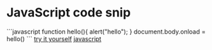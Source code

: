 <h1>JavaScript code snip</h1>
```javascript
function hello(){
  alert("hello");
}
document.body.onload = hello()
```
<a href="tryitjsfunctionhello.html">try it yourself</a>
<a href="js">javascript</a>
